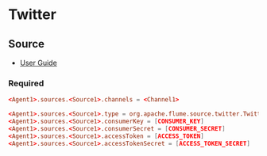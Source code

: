 # Twitter

## Source

- [User Guide](https://flume.apache.org/FlumeUserGuide.html#twitter-1-firehose-source-experimental)

### Required

```conf
<Agent1>.sources.<Source1>.channels = <Channel1>

<Agent1>.sources.<Source1>.type = org.apache.flume.source.twitter.TwitterSource
<Agent1>.sources.<Source1>.consumerKey = [CONSUMER_KEY]
<Agent1>.sources.<Source1>.consumerSecret = [CONSUMER_SECRET]
<Agent1>.sources.<Source1>.accessToken = [ACCESS_TOKEN]
<Agent1>.sources.<Source1>.accessTokenSecret = [ACCESS_TOKEN_SECRET]
```
